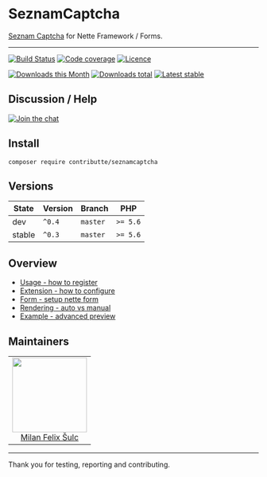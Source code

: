 # SeznamCaptcha

[Seznam Captcha](http://captcha-api.seznam.cz) for Nette Framework / Forms.

-----

[![Build Status](https://img.shields.io/travis/contributte/seznamcaptcha.svg?style=flat-square)](https://travis-ci.org/contributte/seznamcaptcha)
[![Code coverage](https://img.shields.io/coveralls/contributte/seznamcaptcha.svg?style=flat-square)](https://coveralls.io/r/contributte/seznamcaptcha)
[![Licence](https://img.shields.io/packagist/l/contributte/seznamcaptcha.svg?style=flat-square)](https://packagist.org/packages/contributte/seznamcaptcha)

[![Downloads this Month](https://img.shields.io/packagist/dm/contributte/seznamcaptcha.svg?style=flat-square)](https://packagist.org/packages/contributte/seznamcaptcha)
[![Downloads total](https://img.shields.io/packagist/dt/contributte/seznamcaptcha.svg?style=flat-square)](https://packagist.org/packages/contributte/seznamcaptcha)
[![Latest stable](https://img.shields.io/packagist/v/contributte/seznamcaptcha.svg?style=flat-square)](https://packagist.org/packages/contributte/seznamcaptcha)

## Discussion / Help

[![Join the chat](https://img.shields.io/gitter/room/contributte/contributte.svg?style=flat-square)](http://bit.ly/ctteg)

## Install

```
composer require contributte/seznamcaptcha
```

## Versions

| State       | Version | Branch   | PHP      |
|-------------|---------|----------|----------|
| dev         | `^0.4`  | `master` | `>= 5.6` |
| stable      | `^0.3`  | `master` | `>= 5.6` |

## Overview

- [Usage - how to register](https://github.com/contributte/seznamcaptcha/blob/master/.docs/README.md#usage)
- [Extension - how to configure](https://github.com/contributte/seznamcaptcha/blob/master/.docs/README.md#configuration)
- [Form - setup nette form](https://github.com/contributte/seznamcaptcha/blob/master/.docs/README.md#form)
- [Rendering - auto vs manual](https://github.com/contributte/seznamcaptcha/blob/master/.docs/README.md#rendering)
- [Example - advanced preview](https://github.com/contributte/seznamcaptcha/blob/master/.docs/README.md#example)

## Maintainers

<table>
  <tbody>
    <tr>
      <td align="center">
        <a href="https://github.com/f3l1x">
            <img width="150" height="150" src="https://avatars2.githubusercontent.com/u/538058?v=3&s=150">
        </a>
        </br>
        <a href="https://github.com/f3l1x">Milan Felix Šulc</a>
      </td>
    </tr>
  <tbody>
</table>

-------

Thank you for testing, reporting and contributing.
